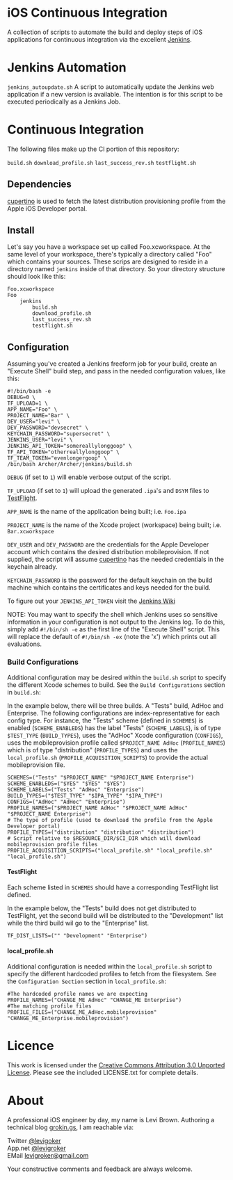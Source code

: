 iOS Continuous Integration
===========
A collection of scripts to automate the build and deploy steps of iOS applications for
continuous integration via the excellent [Jenkins](http://jenkins-ci.org).

# Jenkins Automation

`jenkins_autoupdate.sh`
A script to automatically update the Jenkins web application if a new version is
available. The intention is for this script to be executed periodically as a Jenkins Job.

# Continuous Integration

The following files make up the CI portion of this repository:

`build.sh`
`download_profile.sh`
`last_success_rev.sh`
`testflight.sh`

## Dependencies
[cupertino](https://github.com/mattt/cupertino) is used to fetch the latest distribution
provisioning profile from the Apple iOS Developer portal.

## Install

Let's say you have a workspace set up called Foo.xcworkspace. At the same level of your
workspace, there's typically a directory called "Foo" which contains your sources. These
scrips are designed to reside in a directory named `jenkins` inside of that directory. So
your directory structure should look like this:

	Foo.xcworkspace
	Foo
		jenkins
			build.sh
			download_profile.sh
			last_success_rev.sh
			testflight.sh


## Configuration

Assuming you've created a Jenkins freeform job for your build, create an "Execute Shell"
build step, and pass in the needed configuration values, like this:

	#!/bin/bash -e
	DEBUG=0 \
	TF_UPLOAD=1 \
	APP_NAME="Foo" \
	PROJECT_NAME="Bar" \
	DEV_USER="levi" \
	DEV_PASSWORD="devsecret" \
	KEYCHAIN_PASSWORD="supersecret" \
	JENKINS_USER="levi" \
	JENKINS_API_TOKEN="somereallylonggoop" \
	TF_API_TOKEN="otherreallylonggoop" \
	TF_TEAM_TOKEN="evenlongergoop" \
	/bin/bash Archer/Archer/jenkins/build.sh

`DEBUG` (if set to `1`) will enable verbose output of the script.

`TF_UPLOAD` (if set to `1`) will upload the generated `.ipa`'s and `DSYM` files to [TestFlight](http://testflightapp.com).

`APP_NAME` is the name of the application being built; i.e. `Foo.ipa`

`PROJECT_NAME` is the name of the Xcode project (workspace) being built; i.e. `Bar.xcworkspace`

`DEV_USER` and `DEV_PASSWORD` are the credentials for the Apple Developer account which
contains the desired distribution mobileprovision. If not supplied, the script will assume
[cupertino](https://github.com/mattt/cupertino) has the needed credentials in the keychain
already.

`KEYCHAIN_PASSWORD` is the password for the default keychain on the build machine which
contains the certificates and keys needed for the build.

To figure out your `JENKINS_API_TOKEN` visit the [Jenkins Wiki](https://wiki.jenkins-ci.org/display/JENKINS/Authenticating+scripted+clients)

NOTE: You may want to specify the shell which Jenkins uses so sensitive information in
your configuration is not output to the Jenkins log. To do this, simply add `#!/bin/sh -e`
as the first line of the "Execute Shell" script. This will replace the default of
`#!/bin/sh -ex` (note the 'x') which prints out all evaluations.

### Build Configurations

Additional configuration may be desired within the `build.sh` script to specify the
different Xcode schemes to build. See the `Build Configurations` section in `build.sh`:

In the example below, there will be three builds. A "Tests" build, AdHoc and Enterprise.
The following configurations are index-representative for each config type. For instance,
the "Tests" scheme (defined in `SCHEMES`) is enabled (`SCHEME_ENABLEDS`) has the label
"Tests" (`SCHEME_LABELS`), is of type `$TEST_TYPE` (`BUILD_TYPES`), uses the "AdHoc" Xcode
configuration (`CONFIGS`), uses the mobileprovision profile called `$PROJECT_NAME AdHoc`
(`PROFILE_NAMES`) which is of type "distribution" (`PROFILE_TYPES`) and uses the
`local_profile.sh` (`PROFILE_ACQUISITION_SCRIPTS`) to provide the actual mobileprovision
file.

	SCHEMES=("Tests" "$PROJECT_NAME" "$PROJECT_NAME Enterprise")
	SCHEME_ENABLEDS=("$YES" "$YES" "$YES")
	SCHEME_LABELS=("Tests" "AdHoc" "Enterprise")
	BUILD_TYPES=("$TEST_TYPE" "$IPA_TYPE" "$IPA_TYPE")
	CONFIGS=("AdHoc" "AdHoc" "Enterprise")
	PROFILE_NAMES=("$PROJECT_NAME AdHoc" "$PROJECT_NAME AdHoc" "$PROJECT_NAME Enterprise")
	# The type of profile (used to download the profile from the Apple Developer portal)
	PROFILE_TYPES=("distribution" "distribution" "distribution")
	# Script relative to $RESOURCE_DIR/$CI_DIR which will download mobileprovision profile files
	PROFILE_ACQUISITION_SCRIPTS=("local_profile.sh" "local_profile.sh" "local_profile.sh")

#### TestFlight

Each scheme listed in `SCHEMES` should have a corresponding TestFlight list defined.

In the example below, the "Tests" build does not get distributed to TestFlight, yet the
second build will be distributed to the "Development" list while the third build wil go
to the "Enterprise" list.

	TF_DIST_LISTS=("" "Development" "Enterprise")

#### local_profile.sh

Additional configuration is needed within the `local_profile.sh` script to specify the
different hardcoded profiles to fetch from the filesystem. See the `Configuration Section`
section in `local_profile.sh`:

	#The hardcoded profile names we are expecting
	PROFILE_NAMES=("CHANGE_ME AdHoc" "CHANGE_ME Enterprise")
	#The matching profile files
	PROFILE_FILES=("CHANGE_ME_AdHoc.mobileprovision" "CHANGE_ME_Enterprise.mobileprovision")

# Licence

This work is licensed under the [Creative Commons Attribution 3.0 Unported License](http://creativecommons.org/licenses/by/3.0/).
Please see the included LICENSE.txt for complete details.

# About
A professional iOS engineer by day, my name is Levi Brown. Authoring a technical
blog [grokin.gs](http://grokin.gs), I am reachable via:

Twitter [@levigoker](https://twitter.com/levigroker)  
App.net [@levigroker](https://alpha.app.net/levigroker)  
EMail [levigroker@gmail.com](mailto:levigroker@gmail.com)  

Your constructive comments and feedback are always welcome.
